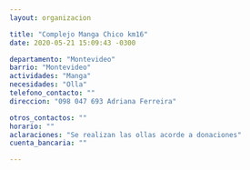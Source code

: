 ```yaml
---
layout: organizacion

title: "Complejo Manga Chico km16"
date: 2020-05-21 15:09:43 -0300

departamento: "Montevideo"
barrio: "Montevideo"
actividades: "Manga"
necesidades: "Olla"
telefono_contacto: ""
direccion: "098 047 693 Adriana Ferreira"

otros_contactos: ""
horario: ""
aclaraciones: "Se realizan las ollas acorde a donaciones"
cuenta_bancaria: ""

---
```

